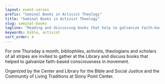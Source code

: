 ```yaml
---
layout: event-series
prefix: "Seminal Books in Activist Theology"
title: "Seminal Books in Activist Theology"
slug: seminal-books
tagline: "Reading and discussing books that help to galvanize faith-based consciousness in movement."
keywords: bible, activist
sort_order: 4
---
```

For one Thursday a month, bibliophiles, activists, theologians
and scholars of all stripes are invited to gather at the Library and
discuss books that helped to galvanize faith-based consciousness in
movement.

Organized by the Center and Library for the Bible
and Social Justice and the Community of Living Traditions at Stony Point
Center.
